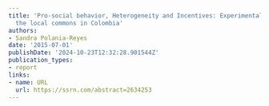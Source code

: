 ```yaml
---
title: 'Pro-social behavior, Heterogeneity and Incentives: Experimental evidence from
  the local commons in Colombia'
authors:
- Sandra Polania-Reyes
date: '2015-07-01'
publishDate: '2024-10-23T12:32:28.901544Z'
publication_types:
- report
links:
- name: URL
  url: https://ssrn.com/abstract=2634253
---
```

